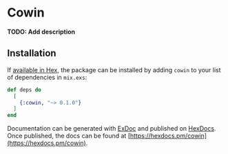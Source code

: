 # Cowin

**TODO: Add description**

## Installation

If [available in Hex](https://hex.pm/docs/publish), the package can be installed
by adding `cowin` to your list of dependencies in `mix.exs`:

```elixir
def deps do
  [
    {:cowin, "~> 0.1.0"}
  ]
end
```

Documentation can be generated with [ExDoc](https://github.com/elixir-lang/ex_doc)
and published on [HexDocs](https://hexdocs.pm). Once published, the docs can
be found at [https://hexdocs.pm/cowin](https://hexdocs.pm/cowin).

